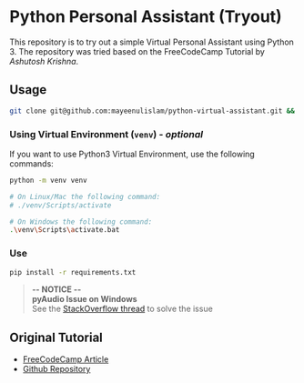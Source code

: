 # Python Personal Assistant (Tryout)

This repository is to try out a simple Virtual Personal Assistant using Python 3. The repository was tried based on the FreeCodeCamp Tutorial by _Ashutosh Krishna_.

## Usage

```bash
git clone git@github.com:mayeenulislam/python-virtual-assistant.git && cd python-virtual-assistant
```

### Using Virtual Environment (`venv`) - _optional_

If you want to use Python3 Virtual Environment, use the following commands:

```bash
python -m venv venv
```

```bash
# On Linux/Mac the following command:
# ./venv/Scripts/activate

# On Windows the following command:
.\venv\Scripts\activate.bat
```

### Use

```bash
pip install -r requirements.txt
```

> **-- NOTICE --**<br>
> **pyAudio Issue on Windows**<br>
> See the [StackOverflow thread](https://stackoverflow.com/a/55630212/1743124) to solve the issue

## Original Tutorial

* [FreeCodeCamp Article](https://www.freecodecamp.org/news/python-project-how-to-build-your-own-jarvis-using-python/)
* [Github Repository](https://github.com/ashutoshkrris/Virtual-Personal-Assistant-using-Python)
